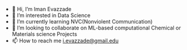 - 👋 Hi, I’m Iman Evazzade
- 👀 I’m interested in Data Science
- 🌱 I’m currently learning NVC(Nonviolent Communication)
- 💞️ I’m looking to collaborate on ML-based computational Chemical or Materials science Projects
- 📫 How to reach me i.evazzade@gmail.edu

<!---
ievazzade/ievazzade is a ✨ special ✨ repository because its `README.md` (this file) appears on your GitHub profile.
You can click the Preview link to take a look at your changes.
--->
